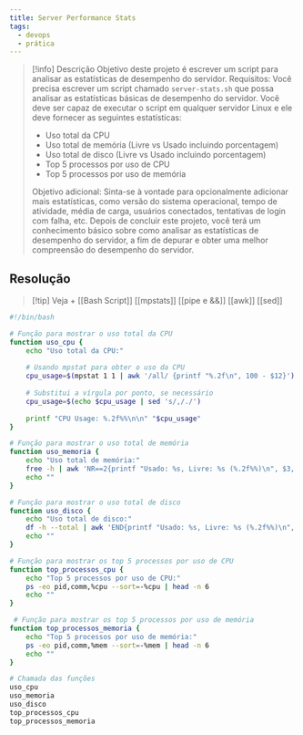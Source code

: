 ```yaml
---
title: Server Performance Stats
tags:
  - devops
  - prática
---
```

> [!info] Descrição
> Objetivo deste projeto é escrever um script para analisar as estatísticas de desempenho do servidor. Requisitos: Você precisa escrever um script chamado `server-stats.sh` que possa analisar as estatísticas básicas de desempenho do servidor. Você deve ser capaz de executar o script em qualquer servidor Linux e ele deve fornecer as seguintes estatísticas:
> - Uso total da CPU  
> - Uso total de memória (Livre vs Usado incluindo porcentagem)  
> - Uso total de disco (Livre vs Usado incluindo porcentagem)  
> - Top 5 processos por uso de CPU  
> - Top 5 processos por uso de memória
> 
> Objetivo adicional: Sinta-se à vontade para opcionalmente adicionar mais estatísticas, como versão do sistema operacional, tempo de atividade, média de carga, usuários conectados, tentativas de login com falha, etc.
> Depois de concluir este projeto, você terá um conhecimento básico sobre como analisar as estatísticas de desempenho do servidor, a fim de depurar e obter uma melhor compreensão do desempenho do servidor.

## Resolução

> [!tip] Veja +
> [[Bash Script]] [[mpstats]] [[pipe e &&]] [[awk]] [[sed]] 

```bash
#!/bin/bash

# Função para mostrar o uso total da CPU
function uso_cpu {
    echo "Uso total da CPU:"
    
    # Usando mpstat para obter o uso da CPU
    cpu_usage=$(mpstat 1 1 | awk '/all/ {printf "%.2f\n", 100 - $12}')
    
    # Substitui a vírgula por ponto, se necessário
    cpu_usage=$(echo $cpu_usage | sed 's/,/./')
    
    printf "CPU Usage: %.2f%%\n\n" "$cpu_usage"
}

# Função para mostrar o uso total de memória
function uso_memoria {
    echo "Uso total de memória:"
    free -h | awk 'NR==2{printf "Usado: %s, Livre: %s (%.2f%%)\n", $3, $7, $3*100/$2}'
    echo ""
}

# Função para mostrar o uso total de disco
function uso_disco {
    echo "Uso total de disco:"
    df -h --total | awk 'END{printf "Usado: %s, Livre: %s (%.2f%%)\n", $3, $4, $3*100/$2}'
    echo ""
}

# Função para mostrar os top 5 processos por uso de CPU
function top_processos_cpu {
    echo "Top 5 processos por uso de CPU:"
    ps -eo pid,comm,%cpu --sort=-%cpu | head -n 6
    echo ""
}

 # Função para mostrar os top 5 processos por uso de memória
function top_processos_memoria {
    echo "Top 5 processos por uso de memória:"
    ps -eo pid,comm,%mem --sort=-%mem | head -n 6
    echo ""
}

# Chamada das funções
uso_cpu
uso_memoria
uso_disco
top_processos_cpu
top_processos_memoria
```